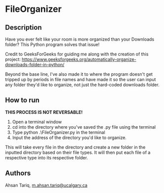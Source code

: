 # FileOrganizer

## Description

Have you ever felt like your room is more organized than your Downloads folder? This Python program solves that issue!

Credit to GeeksForGeeks for guiding me along with the creation of this project: https://www.geeksforgeeks.org/automatically-organize-downloads-folder-in-python/

Beyond the base line, I've also made it to where the program doesn't get tripped up by periods in file names and have made it so the user can input any folder they'd like to organize, not just the hard-coded downloads folder.

## How to run
**THIS PROCESS IS NOT REVERSABLE!**

1. Open a terminal window
2. cd into the directory where you've saved the .py file using the terminal
3. Type python .\FileOrganizer.py in the terminal
4. Input the address of the directory you'd like to organize. 

This will take every file in the directory and create a new folder in the inputted directory based on their file types. It will then put each file of a respective type into its respective folder. 

## Authors
Ahsan Tariq, m.ahsan.tariq@ucalgary.ca




